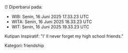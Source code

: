 ⏰ Diperbarui pada:
- WIB: Senin, 16 Juni 2025 17.33.23 UTC
- WITA: Senin, 16 Juni 2025 18.33.23 UTC
- WIT: Senin, 16 Juni 2025 19.33.23 UTC

Kutipan Inspiratif:
"I' ll never forget my high school friends."


Kategori: friendship

